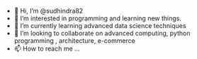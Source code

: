 - 👋 Hi, I’m @sudhindra82
- 👀 I’m interested in programming and learning new things.
- 🌱 I’m currently learning advanced data science techniques
- 💞️ I’m looking to collaborate on advanced computing, python programming , architecture, e-commerce
- 📫 How to reach me ...

<!---
sudhindra82/sudhindra82 is a ✨ special ✨ repository because its `README.md` (this file) appears on your GitHub profile.
You can click the Preview link to take a look at your changes.
--->
